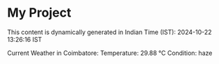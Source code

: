 # My Project

This content is dynamically generated in Indian Time (IST): 2024-10-22 13:26:16 IST


Current Weather in Coimbatore:
Temperature: 29.88 °C
Condition: haze
